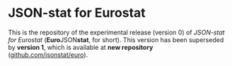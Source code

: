 # JSON-stat for Eurostat

This is the repository of the experimental release (version 0) of *JSON-stat for Eurostat* (**Euro**JSON**stat**, for short). This version has been superseded by **version 1**, which is available at **new repository** ([github.com/jsonstat/euro](https://github.com/jsonstat/euro)).
